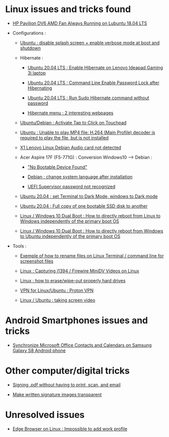 # Linux issues and tricks found

- [HP Pavilion DV6 AMD Fan Always Running on Lubuntu 18.04 LTS](20200223_1632_HP_Pavilion_DV6_AMD_Fan_Always_Running_Ubuntu18_04.md)

- Configurations :

  - [Ubuntu : disable splash screen + enable verbose mode at boot and shutdown](20211116_2117_Ubuntu_disableSplashScreenBootAndShutdown.md)

  - Hibernate : 

    - [Ubuntu 20.04 LTS : Enable Hibernate on Lenovo Ideapad Gaming 3i laptop](20211116_1650_Ubuntu20_04_EnableHibernateLenovoIdeapad3iGaminglaptop.md)

    - [Ubuntu 20.04 LTS : Command Line Enable Password Lock after Hibernating](20220110_2314_Ubuntu20_04_CommandLineEnablePasswordLockAfterHibernating.md)

    - [Ubuntu 20.04 LTS : Run Sudo Hibernate command without password](20220112_2251_Ubuntu20_04LTSRunSudoHibernateCommandWithoutPassword.md)

    - [Hibernate menu : 2 interesting webpages](20220113_2223_HibernateMenu2InterestingWebpages.md)

  - [Ubuntu/Debian : Activate Tap to Click on Touchpad](20211128_1035_ActivateTapToClickOnTouchpad.md)

  - [Ubuntu : Unable to play MP4 file: H.264 (Main Profile) decoder is required to play the file, but is not installed](20211128_1635_UnableToPlayMP4FileInUbuntuH264MainProfileDecoder.md)

  - [X1 Lenovo Linux Debian Audio card not detected](20211221_0010_ProblemAudioCardNotDetectedLenovoX1LinuxDebian.md)

  - Acer Aspire 17F (F5-771G) : Conversion Windows10 --> Debian : 

    - ["No Bootable Device Found"](20211223_0000_AcerAspireF17NoBootableDeviceFound.md)

    - [Debian : change system language after installation](20211224_1427_DebianChangeSystemLanguageAfterInstallation.md)

    - [UEFI Supervisor password not recognized](20211224_1444_AcerAspire17F_F5-771G_UEFI_SupervisorPasswordNotRecognized.md)

  - [Ubuntu 20.04 : set Terminal to Dark Mode, windows to Dark mode](20211224_1641_Ubuntu20_04_setTerminalToDarkModeWindowsToDarkMode.md)

  - [Ubuntu 20.04 : Full copy of one bootable SSD disk to another](20211224_1641_Ubuntu20_04_FullCopyOfOneBootableSSDDiskToAnother.md)

  - [Linux / Windows 10 Dual Boot : How to directly reboot from Linux to Windows independently of the primary boot OS](20220130_1531_LinuxWindows10DualBootHowtoSirectlyRebootFromLinuxToWindowsIndependentlyOfThePrimaryBootOS.md)

  - [Linux / Windows 10 Dual Boot : How to directly reboot from Windows to Ubuntu independently of the primary boot OS](20220131_2248_LinuxWindows10DualBootHowtoDirectlyRebootFromWindowsToUbuntuIndependentlyOfThePrimaryBootOS.md)


- Tools :

  - [Exemple of how to rename files on Linux Terminal / command line for screenshot files](20211119_1448_RenamingScreenshotFilesOnCommandLine_v01.md)

  - [Linux : Capturing i1394 / Firewire MiniDV Videos on Linux](20211128_1045_CapturingI1394FirewireMiniDVVideosOnLinux.md)

  - [Linux : how to erase/wipe-out properly hard drives](20211128_1954_LinuxEraseHardDrives.md)

  - [VPN for Linux/Ubuntu : Proton VPN](20211220_2348_VPNForLinuxUbuntu.md)

  - [Linux / Ubuntu : taking screen video](20211228_1009_LinuxUbuntuTakingScreenVideo.md)

# Android Smartphones issues and tricks

  - [Synchronize Microsoft Office Contacts and Calendars on Samsung Galaxy S8 Android phone](20220112_2031_SynchronizeMicrosoftOfficeContactsAndCalendarsOnSamsungGalaxyS8AndroidPhone.md)

# Other computer/digital tricks

- [Signing .pdf without having to print, scan, and email](20220128_1812_SigningPdfWithoutHavingToPrintScanEmail.md)

- [Make written signature images transparent](20220128_1812_MakeWrittenSignatureImagesTransparent.md)

# Unresolved issues

- [Edge Browser on Linux : Impossible to add work profile](20220130_1838_EdgeBrowserOnLinuxImpossibleToAddWorkProfile.md)
